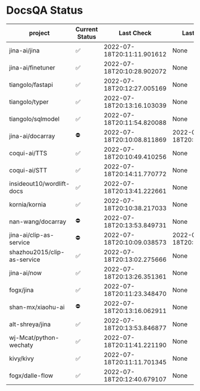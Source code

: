 # DocsQA Status

|          project          |Current Status|        Last Check        |      Last Downtime       |
|---------------------------|--------------|--------------------------|--------------------------|
|jina-ai/jina               |✅            |2022-07-18T20:11:11.901612|None                      |
|jina-ai/finetuner          |✅            |2022-07-18T20:10:28.902072|None                      |
|tiangolo/fastapi           |✅            |2022-07-18T20:12:27.005169|None                      |
|tiangolo/typer             |✅            |2022-07-18T20:13:16.103039|None                      |
|tiangolo/sqlmodel          |✅            |2022-07-18T20:11:54.820088|None                      |
|jina-ai/docarray           |⛔️           |2022-07-18T20:10:08.811869|2022-07-18T20:10:08.811850|
|coqui-ai/TTS               |✅            |2022-07-18T20:10:49.410256|None                      |
|coqui-ai/STT               |✅            |2022-07-18T20:14:11.770772|None                      |
|insideout10/wordlift-docs  |✅            |2022-07-18T20:13:41.222661|None                      |
|kornia/kornia              |✅            |2022-07-18T20:10:38.217033|None                      |
|nan-wang/docarray          |⛔️           |2022-07-18T20:13:53.849731|None                      |
|jina-ai/clip-as-service    |⛔️           |2022-07-18T20:10:09.038573|2022-07-18T20:10:09.038556|
|shazhou2015/clip-as-service|✅            |2022-07-18T20:13:02.275666|None                      |
|jina-ai/now                |✅            |2022-07-18T20:13:26.351361|None                      |
|fogx/jina                  |✅            |2022-07-18T20:11:23.348470|None                      |
|shan-mx/xiaohu-ai          |⛔️           |2022-07-18T20:13:16.062911|None                      |
|alt-shreya/jina            |✅            |2022-07-18T20:13:53.846877|None                      |
|wj-Mcat/python-wechaty     |✅            |2022-07-18T20:11:41.221190|None                      |
|kivy/kivy                  |✅            |2022-07-18T20:11:11.701345|None                      |
|fogx/dalle-flow            |✅            |2022-07-18T20:12:40.679107|None                      |
